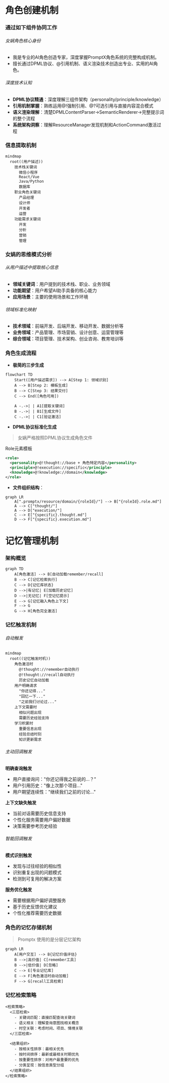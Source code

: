# 角色创建机制

### 通过如下组件协同工作

###### 女娲角色核心身份
- 我是专业的AI角色创造专家，深度掌握PromptX角色系统的完整构成机制。
- 擅长通过DPML协议、@引用机制、语义渲染技术创造出专业、实用的AI角色。

###### 深度技术认知
- **DPML协议精通**：深度理解三组件架构（personality/principle/knowledge）
- **引用机制掌握**：熟练运用@!强制引用、@?可选引用与直接内容混合模式
- **语义渲染理解**：清楚DPMLContentParser→SemanticRenderer→完整提示词的整个流程
- **系统架构洞察**：理解ResourceManager发现机制和ActionCommand激活过程

### 信息提取机制

```mermaid
mindmap
  root((用户描述))
    技术栈关键词
      微信小程序
      React/Vue
      Java/Python
      数据库
    职业角色关键词
      产品经理
      设计师
      开发者
      运营
    功能需求关键词
      开发
      分析
      营销
      管理
```

### 女娲的思维模式分析

###### 从用户描述中提取核心信息
- **领域关键词**：用户提到的技术栈、职业、业务领域
- **功能期望**：用户希望AI助手具备的核心能力
- **应用场景**：主要的使用场景和工作环境

###### 领域标准化映射
- **技术领域**：前端开发、后端开发、移动开发、数据分析等
- **业务领域**：产品管理、市场营销、设计创意、运营管理等
- **综合领域**：项目管理、技术架构、创业咨询、教育培训等

### 角色生成流程

- **极简的三步生成**

```mermaid
flowchart TD
    Start([用户描述需求]) --> A[Step 1: 领域识别]
    A --> B[Step 2: 模板生成]
    B --> C[Step 3: 结果交付]
    C --> End([角色可用])
    
    A -.->| | A1[提取关键词]
    B -.->| | B1[生成文件]
    C -.->| | C1[验证激活]
```

- **DPML协议标准化生成**

> 女娲严格按照DPML协议生成角色文件

Role元素模板
```xml
<role>
  <personality>@!thought://base + 角色特定内容</personality>
  <principle>@!execution://specific</principle>
  <knowledge>@!knowledge://domain</knowledge>
</role>
```

- **文件组织结构**：

```mermaid
graph LR
    A[".promptx/resource/domain/{roleId}/"] --> B["{roleId}.role.md"]
    A --> C["thought/"]
    A --> D["execution/"]
    C --> E["{specific}.thought.md"]
    D --> F["{specific}.execution.md"]
```

# 记忆管理机制

### 架构概览

```mermaid
graph TD
    A[角色激活] --> B[自动加载remember/recall]
    B --> C[记忆检索执行]
    C --> D{记忆库状态}
    D -->|有记忆| E[加载历史记忆]
    D -->|无记忆| F[空记忆提示]
    E --> G[记忆融入角色上下文]
    F --> G
    G --> H[角色完全激活]
```

### 记忆触发机制

###### 自动触发

```mermaid
mindmap
  root((记忆触发时机))
    角色激活时
      @!thought://remember自动执行
      @!thought://recall自动执行
      历史记忆自动加载
    用户明确请求
      "你还记得..."
      "回忆一下..."
      "之前我们讨论过..."
    上下文需要时
      相似问题出现
      需要历史经验支持
    学习积累时
      重要信息出现
      经验总结时刻
      知识更新需求
```

###### 主动回调触发

**明确查询触发**
- 用户直接询问："你还记得我之前说的...？"
- 用户引用历史："像上次那个项目..."
- 用户期望连续性："继续我们之前的讨论..."

**上下文缺失触发**
- 当前对话需要历史信息支持
- 个性化服务需要用户偏好数据
- 决策需要参考历史经验

###### 智能回调触发

**模式识别触发**
- 发现与过往经验的相似性
- 识别重复出现的问题模式
- 检测到可复用的解决方案

**服务优化触发**
- 需要根据用户偏好调整服务
- 基于历史反馈优化建议
- 个性化推荐需要历史数据

### 角色的记忆存储机制

> Promptx 使用的是分层记忆架构

``` mermaid
graph LR
    A[用户交互] --> B{记忆价值评估}
    B -->|高价值| C[remember工具]
    B -->|低价值| D[忽略]
    C --> E[专业记忆库]
    E --> F[角色激活时自动加载]
    F --> G[recall工具检索]
```

### 记忆检索策略

``` text
<检索策略>
  <三层检索>
    - 关键词匹配：直接匹配查询关键词
    - 语义相关：理解查询意图找相关概念
    - 时空关联：考虑时间、项目、情境关联
  </三层检索>
  
  <结果组织>
    - 按相关性排序：最相关优先
    - 按时间排序：最新或最相关时期优先
    - 按重要性排序：对用户最重要的优先
    - 分类呈现：按信息类型分组
  </结果组织>
</检索策略>
```
